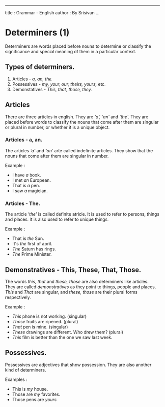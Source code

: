 
---
title : Grammar - English
author : By Srisivan
...

# Determiners (1)

Determiners are words placed before nouns to determine or classify the
significance and special meaning of them in a particular context.

## Types of determiners.

1. Articles - _a, an, the._
2. Possessives - _my, your, our, theirs, yours,_ etc.
3. Demonstatives - _This, that, those, they._

## Articles

There are three articles in english. They are _'a', 'an'_ and _'the'._ 
They are placed before words to classify the nouns that come after them are
singular or plural in number, or whether it is a unique object.

### Articles - a, an.

The articles _'a'_ and _'an'_ arte called indefinite articles. They show that
the nouns that come after them are singular in number.

Example : 

* I have _a_ book.
* I met _an_ European.
* That is _a_ pen.
* I saw _a_ magician.

### Articles - The.

The article _'the'_ is called definite atricle. It is used to refer to
persons, things and places. It is also used to refer to unique things.

Example :

* That is _the_ Sun.
* It's _the_ first of april.
* _The_ Saturn has rings.
* _The_ Prime Minister.


## Demonstratives - This, These, That, Those.

The words _this, that_ and _these, those_ are also determiners like articles.
They are called _demonstratives_ as they point to things, people and places.
_This_ and _That_ are singular, and _these, those_ are their plural forms
respectively.

Example :

* _This_ phone is not working. (singular)
* _Those_ fruits are ripened. (plural)
* _That_ pen is mine. (singular)
* _These_ drawings are different. Who drew them? (plural)
* _This_ film is better than the one we saw last week.


## Possessives.

Possessives are adjectives that show possession. They are also another kind of
determiners.

Examples :

* This is _my_ house.
* Those are _my_ favorites.
* Those pens are _yours_


